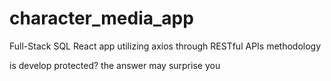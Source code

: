 # character_media_app
Full-Stack SQL React app utilizing axios through RESTful APIs methodology

is develop protected?
the answer may surprise you

